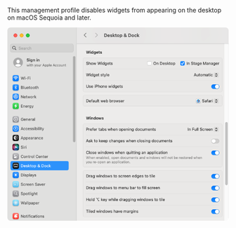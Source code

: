 This management profile disables widgets from appearing on the desktop on macOS Sequoia and later.

![](readme_images/DisableDesktopWidgets.png)